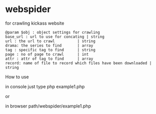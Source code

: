 # webspider
for crawling kickass website

	@param $obj : object settings for crawling
	base_url : url to use for concating	| string		
	url : the url to crawl			| string
	drama: the series to find		| array
	tag : specific tag to find		| string
	page : no of page to crawl		| int
	attr : attr of tag to find		| array
	record: name of file to record which files have been downloaded | string
	
How to use

in console just type php example1.php

or

in browser path/webspider/example1.php
